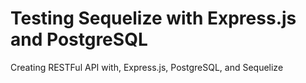 # Testing Sequelize with Express.js and PostgreSQL

Creating RESTFul API with, Express.js, PostgreSQL, and Sequelize
